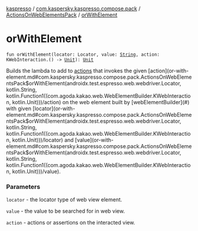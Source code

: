 [kaspresso](../../index.md) / [com.kaspersky.kaspresso.compose.pack](../index.md) / [ActionsOnWebElementsPack](index.md) / [orWithElement](./or-with-element.md)

# orWithElement

`fun orWithElement(locator: Locator, value: `[`String`](https://kotlinlang.org/api/latest/jvm/stdlib/kotlin/-string/index.html)`, action: KWebInteraction.() -> `[`Unit`](https://kotlinlang.org/api/latest/jvm/stdlib/kotlin/-unit/index.html)`): `[`Unit`](https://kotlinlang.org/api/latest/jvm/stdlib/kotlin/-unit/index.html)

Builds the lambda to add to [actions](#) that invokes the given [action](or-with-element.md#com.kaspersky.kaspresso.compose.pack.ActionsOnWebElementsPack$orWithElement(androidx.test.espresso.web.webdriver.Locator, kotlin.String, kotlin.Function1((com.agoda.kakao.web.WebElementBuilder.KWebInteraction, kotlin.Unit)))/action) on the web element built by
[webElementBuilder](#) with given [locator](or-with-element.md#com.kaspersky.kaspresso.compose.pack.ActionsOnWebElementsPack$orWithElement(androidx.test.espresso.web.webdriver.Locator, kotlin.String, kotlin.Function1((com.agoda.kakao.web.WebElementBuilder.KWebInteraction, kotlin.Unit)))/locator) and [value](or-with-element.md#com.kaspersky.kaspresso.compose.pack.ActionsOnWebElementsPack$orWithElement(androidx.test.espresso.web.webdriver.Locator, kotlin.String, kotlin.Function1((com.agoda.kakao.web.WebElementBuilder.KWebInteraction, kotlin.Unit)))/value).

### Parameters

`locator` - the locator type of web view element.

`value` - the value to be searched for in web view.

`action` - actions or assertions on the interacted view.
